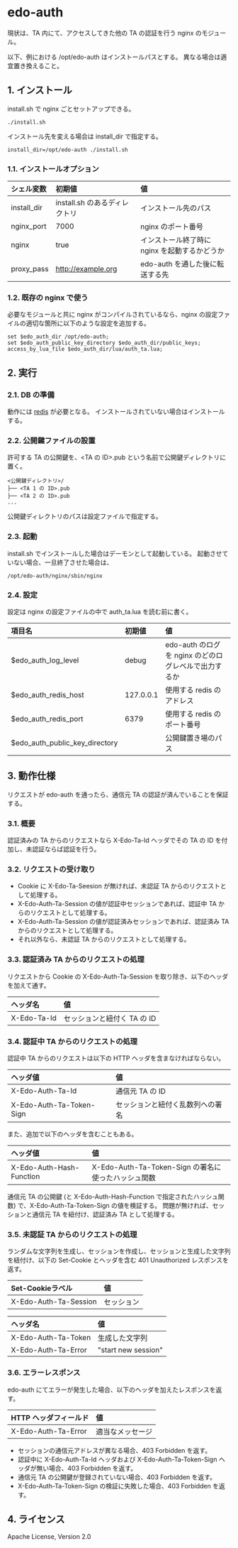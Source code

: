 <!--
Copyright 2015 realglobe, Inc.

Licensed under the Apache License, Version 2.0 (the "License");
you may not use this file except in compliance with the License.
You may obtain a copy of the License at

    http://www.apache.org/licenses/LICENSE-2.0

Unless required by applicable law or agreed to in writing, software
distributed under the License is distributed on an "AS IS" BASIS,
WITHOUT WARRANTIES OR CONDITIONS OF ANY KIND, either express or implied.
See the License for the specific language governing permissions and
limitations under the License.
-->


# edo-auth

現状は、TA 内にて、アクセスしてきた他の TA の認証を行う nginx のモジュール。

以下、例における /opt/edo-auth はインストールパスとする。
異なる場合は適宜置き換えること。


## 1. インストール

install.sh で nginx ごとセットアップできる。

```shell
./install.sh
```

インストール先を変える場合は install_dir で指定する。

```shell
install_dir=/opt/edo-auth ./install.sh
```


### 1.1. インストールオプション

|シェル変数|初期値|値|
|:--|:--|:--|
|install_dir|install.sh のあるディレクトリ|インストール先のパス|
|nginx_port|7000|nginx のポート番号|
|nginx|true|インストール終了時に nginx を起動するかどうか|
|proxy_pass|http://example.org|edo-auth を通した後に転送する先|


### 1.2. 既存の nginx で使う

必要なモジュールと共に nginx がコンパイルされているなら、nginx の設定ファイルの適切な箇所に以下のような設定を追加する。

```nginx
set $edo_auth_dir /opt/edo-auth;
set $edo_auth_public_key_directory $edo_auth_dir/public_keys;
access_by_lua_file $edo_auth_dir/lua/auth_ta.lua;
```

## 2. 実行


### 2.1. DB の準備

動作には [redis](http://redis.io/) が必要となる。
インストールされていない場合はインストールする。


### 2.2. 公開鍵ファイルの設置

許可する TA の公開鍵を、&lt;TA の ID&gt;.pub という名前で公開鍵ディレクトリに置く。

```
<公開鍵ディレクトリ>/
├── <TA 1 の ID>.pub
├── <TA 2 の ID>.pub
...
```

公開鍵ディレクトリのパスは設定ファイルで指定する。


### 2.3. 起動

install.sh でインストールした場合はデーモンとして起動している。
起動させていない場合、一旦終了させた場合は、

```shell
/opt/edo-auth/nginx/sbin/nginx
```


### 2.4. 設定

設定は nginx の設定ファイルの中で auth\_ta.lua を読む前に書く。

|項目名|初期値|値|
|:--|:--|:--|
|$edo\_auth\_log\_level|debug|edo-auth のログを nginx のどのログレベルで出力するか|
|$edo\_auth\_redis\_host|127.0.0.1|使用する redis のアドレス|
|$edo\_auth\_redis\_port|6379|使用する redis のポート番号|
|$edo\_auth\_public\_key\_directory||公開鍵置き場のパス|


## 3. 動作仕様

リクエストが edo-auth を通ったら、通信元 TA の認証が済んでいることを保証する。


### 3.1. 概要

認証済みの TA からのリクエストなら X-Edo-Ta-Id ヘッダでその TA の ID を付加し、未認証ならば認証を行う。


### 3.2. リクエストの受け取り

+ Cookie に X-Edo-Ta-Seesion が無ければ、未認証 TA からのリクエストとして処理する。
+ X-Edo-Auth-Ta-Session の値が認証中セッションであれば、認証中 TA からのリクエストとして処理する。
+ X-Edo-Auth-Ta-Session の値が認証済みセッションであれば、認証済み TA からのリクエストとして処理する。
+ それ以外なら、未認証 TA からのリクエストとして処理する。


### 3.3. 認証済み TA からのリクエストの処理

リクエストから Cookie の X-Edo-Auth-Ta-Session を取り除き、以下のヘッダを加えて通す。

|ヘッダ名|値|
|:--|:--|
|X-Edo-Ta-Id|セッションと紐付く TA の ID|


### 3.4. 認証中 TA からのリクエストの処理

認証中 TA からのリクエストは以下の HTTP ヘッダを含まなければならない。

|ヘッダ値|値|
|:--|:--|
|X-Edo-Auth-Ta-Id|通信元 TA の ID|
|X-Edo-Auth-Ta-Token-Sign|セッションと紐付く乱数列への署名|

また、追加で以下のヘッダを含むこともある。

|ヘッダ値|値|
|:--|:--|
|X-Edo-Auth-Hash-Function|X-Edo-Auth-Ta-Token-Sign の署名に使ったハッシュ関数|

通信元 TA の公開鍵 (と X-Edo-Auth-Hash-Function で指定されたハッシュ関数) で、X-Edo-Auth-Ta-Token-Sign の値を検証する。
問題が無ければ、セッションと通信元 TA を紐付け、認証済み TA として処理する。


### 3.5. 未認証 TA からのリクエストの処理

ランダムな文字列を生成し、セッションを作成し、セッションと生成した文字列を紐付け、以下の Set-Cookie とヘッダを含む 401 Unauthorized レスポンスを返す。

|Set-Cookieラベル|値|
|:--|:--|
|X-Edo-Auth-Ta-Session|セッション|

|ヘッダ名|値|
|:--|:--|
|X-Edo-Auth-Ta-Token|生成した文字列|
|X-Edo-Auth-Ta-Error|"start new session"|


### 3.6. エラーレスポンス

edo-auth にてエラーが発生した場合、以下のヘッダを加えたレスポンスを返す。

|HTTP ヘッダフィールド|値|
|:--|:--|
|X-Edo-Auth-Ta-Error|適当なメッセージ|

+ セッションの通信元アドレスが異なる場合、403 Forbidden を返す。
+ 認証中に X-Edo-Auth-Ta-Id ヘッダおよび X-Edo-Auth-Ta-Token-Sign ヘッダが無い場合、403 Forbidden を返す。
+ 通信元 TA の公開鍵が登録されていない場合、403 Forbidden を返す。
+ X-Edo-Auth-Ta-Token-Sign の検証に失敗した場合、403 Forbidden を返す。


## 4. ライセンス

Apache License, Version 2.0
